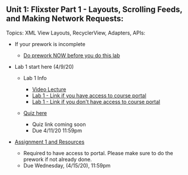 ## Unit 1: Flixster Part 1 - Layouts, Scrolling Feeds, and Making Network Requests:
Topics: XML View Layouts, RecyclerView, Adapters, APIs:
* If your prework is incomplete
   * [Do prework NOW before you do this lab](https://courses.codepath.org/snippets/android_university/prework)
   
* Lab 1 start here (4/9/20)
   * Lab 1 Info 
      * [Video Lecture](https://www.youtube.com/playlist?list=PLOEUsu_VNFSnNNGBlzEi2yjlcxLUzaN0A&playnext=1&index=1)
      * [Lab 1 - Link if you have access to course portal](https://courses.codepath.com/courses/android_university/unit/1#!exercises)
      * [Lab 1 - Link if you don't have access to course portal](https://hackmd.io/YjSEuUwmR-uHQPOdet2IkQ)
      
    * [Quiz here](https://docs.google.com/forms/u/1/d/1T_2aZgkOHGfzVuhNKBwGl0ljdtWWa4R-WmLhhr7ACp8/edit?usp=drive_web)
      * Quiz link coming soon
      * Due 4/11/20 11:59pm
      
* [Assignment 1 and Resources](https://courses.codepath.com/courses/android_university/unit/1#!overview)
   * Required to have access to portal. Please make sure to do the prework if not already done.
   * Due Wednesday, (4/15/20), 11:59pm
